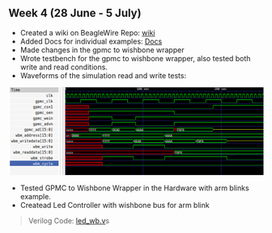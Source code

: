 ## Week 4 (28 June - 5 July)

- Created a wiki on BeagleWire Repo: [wiki](https://github.com/BeagleWire/BeagleWire/wiki)
- Added Docs for individual examples: [Docs](https://beaglewire.github.io/Examples/)
- Made changes in the gpmc to wishbone wrapper
- Wrote testbench for the gpmc to wishbone wrapper, also tested both write and read conditions.
- Waveforms of the simulation read and write tests:

![image text](https://raw.githubusercontent.com/BeagleWire/BeagleWire/testing/images/gpmc_to_wishbone.png)

- Tested GPMC to Wishbone Wrapper in the Hardware with arm blinks example.
- Createad Led Controller with wishbone bus for arm blink
> Verilog Code: [led_wb.v](https://github.com/BeagleWire/BeagleWire/blob/testing/examples/arm_blink_leds/leds_wb.v)s